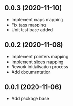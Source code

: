 ## 0.0.3 (2020-11-10)
- Implement maps mapping
- Fix tags mapping
- Unit test base added

## 0.0.2 (2020-11-08)
- Implement pointers mapping
- Implement slices mapping
- Rework initialisation process
- Add documentation


## 0.0.1 (2020-11-06)
- Add package base